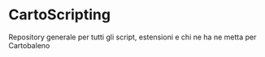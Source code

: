 # CartoScripting
Repository generale per tutti gli script, estensioni e chi ne ha ne metta per Cartobaleno
